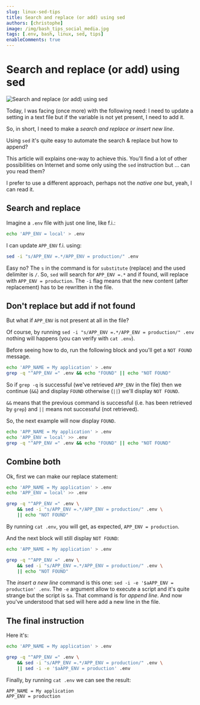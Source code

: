 ```yaml
---
slug: linux-sed-tips
title: Search and replace (or add) using sed
authors: [christophe]
image: /img/bash_tips_social_media.jpg
tags: [.env, bash, linux, sed, tips]
enableComments: true
---
```

# Search and replace (or add) using sed

![Search and replace (or add) using sed](/img/bash_tips_header.jpg)

Today, I was facing (once more) with the following need: I need to update a setting in a text file but if the variable is not yet present, I need to add it.

So, in short, I need to make a *search and replace or insert new line*.

Using `sed` it's quite easy to automate the search & replace but how to append?

<!-- truncate -->

This article will explains one-way to achieve this. You'll find a lot of other possibilities on Internet and some only using the `sed` instruction but ... can you read them?

I prefer to use a different approach, perhaps not the *native one* but, yeah, I can read it.

## Search and replace

Imagine a `.env` file with just one line, like f.i.:

```bash
echo 'APP_ENV = local' > .env
```

I can update `APP_ENV` f.i. using:

```bash
sed -i "s/APP_ENV =.*/APP_ENV = production/" .env
```

Easy no? The `s` in the command is for `substitute` (replace) and the used delimiter is `/`. So, `sed` will search for `APP_ENV =.*` and if found, will replace with `APP_ENV = production`. The `-i` flag means that the new content (after replacement) has to be rewritten in the file.

## Don't replace but add if not found

But what if `APP_ENV` is not present at all in the file?

Of course, by running `sed -i "s/APP_ENV =.*/APP_ENV = production/" .env` nothing will happens (you can verify with `cat .env`).

Before seeing how to do, run the following block and you'll get a `NOT FOUND` message.

```bash
echo 'APP_NAME = My application' > .env
grep -q "^APP_ENV =" .env && echo "FOUND" || echo "NOT FOUND"
```

So if `grep -q` is successful (we've retrieved `APP_ENV` in the file) then we continue (`&&`) and display `FOUND` otherwise (`||`) we'll display `NOT FOUND`.

`&&` means that the previous command is successful (i.e. has been retrieved by `grep`) and `||` means not successful (not retrieved).

So, the next example will now display `FOUND`.

```bash
echo 'APP_NAME = My application' > .env
echo 'APP_ENV = local' >> .env
grep -q "^APP_ENV =" .env && echo "FOUND" || echo "NOT FOUND"
```

## Combine both

Ok, first we can make our replace statement:

```bash
echo 'APP_NAME = My application' > .env
echo 'APP_ENV = local' >> .env

grep -q "^APP_ENV =" .env \
    && sed -i "s/APP_ENV =.*/APP_ENV = production/" .env \
    || echo "NOT FOUND"
```

By running `cat .env`, you will get, as expected, `APP_ENV = production`.

And the next block will still display `NOT FOUND`:

```bash
echo 'APP_NAME = My application' > .env

grep -q "^APP_ENV =" .env \
    && sed -i "s/APP_ENV =.*/APP_ENV = production/" .env \
    || echo "NOT FOUND"
```

The *insert a new line* command is this one: `sed -i -e '$aAPP_ENV = production' .env`. The `-e` argument allow to execute a script and it's quite strange but the script is `$a`. That command is for *append line*. And now you've understood that sed will here add a new line in the file.

## The final instruction

Here it's:

```bash
echo 'APP_NAME = My application' > .env

grep -q "^APP_ENV =" .env \
    && sed -i "s/APP_ENV =.*/APP_ENV = production/" .env \
    || sed -i -e '$aAPP_ENV = production' .env
```

Finally, by running `cat .env` we can see the result:

```text
APP_NAME = My application
APP_ENV = production
```
